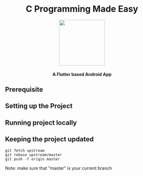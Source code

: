 <h1 align="center"> C Programming Made Easy </h1>
<p align="center">
  <a href="https://github.com/enzaimz/c_made_easy/blob/master/assets/icon.png">
    <img src="https://github.com/enzaimz/c_made_easy/blob/master/assets/icon.png" align="center" height="150" width="150">
  </a>
  <h4 align="center">A Flutter based Android App</h4>
</p>

## Prerequisite


## Setting up the Project


## Running project locally


## Keeping the project updated
```
git fetch upstream
git rebase upstream/master
git push -f origin master
```
Note: make sure that "master" is your current branch
